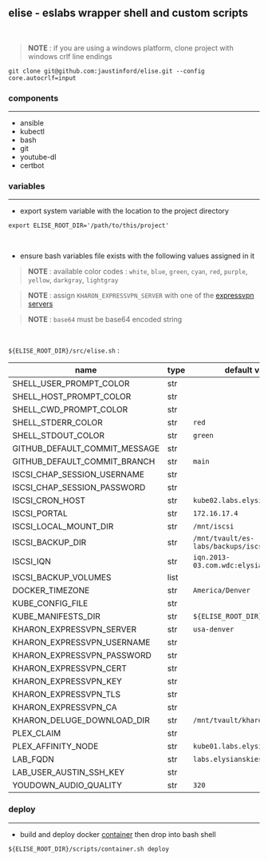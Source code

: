## elise - eslabs wrapper shell and custom scripts
<br />

> **NOTE** : if you are using a windows platform, clone project with windows crlf line endings
```
git clone git@github.com:jaustinford/elise.git --config core.autocrlf=input
```

### components
---

- ansible
- kubectl
- bash
- git
- youtube-dl
- certbot

### variables
---

- export system variable with the location to the project directory
```
export ELISE_ROOT_DIR='/path/to/this/project'
```
<br />

- ensure bash variables file exists with the following values assigned in it
> **NOTE** : available color codes : `white`, `blue`, `green`, `cyan`, `red`, `purple`, `yellow`, `darkgray`, `lightgray`

> **NOTE** : assign `KHARON_EXPRESSVPN_SERVER` with one of the [expressvpn servers](https://github.com/jaustinford/elise/blob/main/files/expressvpn_servers.txt)

> **NOTE** : `base64` must be base64 encoded string

<br />

`${ELISE_ROOT_DIR}/src/elise.sh` :

| name                          | type | default value                               | base64 |
|-------------------------------|------|---------------------------------------------|--------|
| SHELL_USER_PROMPT_COLOR       | str  |                                             |        |
| SHELL_HOST_PROMPT_COLOR       | str  |                                             |        |
| SHELL_CWD_PROMPT_COLOR        | str  |                                             |        |
| SHELL_STDERR_COLOR            | str  | `red`                                       |        |
| SHELL_STDOUT_COLOR            | str  | `green`                                     |        |
| GITHUB_DEFAULT_COMMIT_MESSAGE | str  |                                             |        |
| GITHUB_DEFAULT_COMMIT_BRANCH  | str  | `main`                                      |        |
| ISCSI_CHAP_SESSION_USERNAME   | str  |                                             |        |
| ISCSI_CHAP_SESSION_PASSWORD   | str  |                                             |        |
| ISCSI_CRON_HOST               | str  | `kube02.labs.elysianskies.com`              |        |
| ISCSI_PORTAL                  | str  | `172.16.17.4`                               |        |
| ISCSI_LOCAL_MOUNT_DIR         | str  | `/mnt/iscsi`                                |        |
| ISCSI_BACKUP_DIR              | str  | `/mnt/tvault/es-labs/backups/iscsi_volumes` |        |
| ISCSI_IQN                     | str  | `iqn.2013-03.com.wdc:elysianskies`          |        |
| ISCSI_BACKUP_VOLUMES          | list |                                             |        |
| DOCKER_TIMEZONE               | str  | `America/Denver`                            |        |
| KUBE_CONFIG_FILE              | str  |                                             | `true` |
| KUBE_MANIFESTS_DIR            | str  | `${ELISE_ROOT_DIR}/manifests`               |        |
| KHARON_EXPRESSVPN_SERVER      | str  | `usa-denver`                                |        |
| KHARON_EXPRESSVPN_USERNAME    | str  |                                             | `true` |
| KHARON_EXPRESSVPN_PASSWORD    | str  |                                             | `true` |
| KHARON_EXPRESSVPN_CERT        | str  |                                             | `true` |
| KHARON_EXPRESSVPN_KEY         | str  |                                             | `true` |
| KHARON_EXPRESSVPN_TLS         | str  |                                             | `true` |
| KHARON_EXPRESSVPN_CA          | str  |                                             | `true` |
| KHARON_DELUGE_DOWNLOAD_DIR    | str  | `/mnt/tvault/kharon`                        |        |
| PLEX_CLAIM                    | str  |                                             |        |
| PLEX_AFFINITY_NODE            | str  | `kube01.labs.elysianskies.com`              |        |
| LAB_FQDN                      | str  | `labs.elysianskies.com`                     |        |
| LAB_USER_AUSTIN_SSH_KEY       | str  |                                             | `true` |
| YOUDOWN_AUDIO_QUALITY         | str  | `320`                                       |        |

### deploy
---

- build and deploy docker [container](https://github.com/jaustinford/elise/blob/main/scripts/container.sh) then drop into bash shell
```
${ELISE_ROOT_DIR}/scripts/container.sh deploy
```
